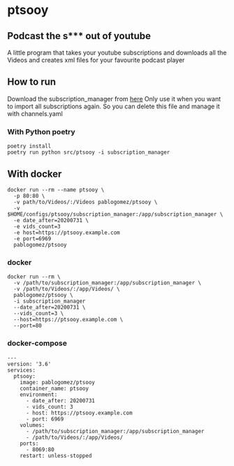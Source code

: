 # ptsooy
## Podcast the s*** out of youtube

A little program that takes your youtube subscriptions and downloads all the Videos and creates xml files for your favourite podcast player


## How to run

Download the subscription_manager from [here](https://www.youtube.com/subscription_manager)
Only use it when you want to import all subscriptions again. So you can delete this file and manage it with channels.yaml
### With Python poetry
```
poetry install
poetry run python src/ptsooy -i subscription_manager
```

## With docker
```
docker run --rm --name ptsooy \
  -p 80:80 \
  -v path/to/Videos/:/Videos pablogomez/ptsooy \
  -v $HOME/configs/ptsooy/subscription_manager:/app/subscription_manager \
  -e date_after=20200731 \
  -e vids_count=3
  -e host=https://ptsooy.example.com
  -e port=6969
  pablogomez/ptsooy
```


### docker
```
docker run --rm \
  -v /path/to/subscription_manager:/app/subscription_manager \
  -v /path/to/Videos/:/app/Videos/ \
  pablogomez/ptsooy \
  -i subscription_manager
  --date_after=20200731 \
  --vids_count=3 \
  --host=https://ptsooy.example.com \
  --port=80
```

### docker-compose
```
---
version: '3.6'
services:
  ptsooy:
    image: pablogomez/ptsooy
    container_name: ptsooy
    environment:
      - date_after: 20200731
      - vids_count: 3
      - host: https://ptsooy.example.com
      - port: 6969
    volumes:
      - /path/to/subscription_manager:/app/subscription_manager
      - /path/to/Videos/:/app/Videos/
    ports:
      - 8069:80
    restart: unless-stopped
```